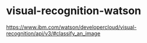# visual-recognition-watson

https://www.ibm.com/watson/developercloud/visual-recognition/api/v3/#classify_an_image